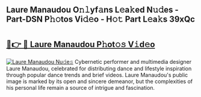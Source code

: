 ## Laure Manaudou O𝚗𝚕yf𝚊ns L𝚎a𝚔ed N𝚞𝚍es - Part-DSN P𝚑𝚘tos Vi𝚍𝚎o - H𝚘𝚝 Part L𝚎a𝚔s 39xQc

# <h2><a href="http://kfbdkq.oniu.top/?m=Laure+Manaudou">🔗👉 🔴 Laure Manaudou P𝚑ot𝚘𝚜 V𝚒d𝚎o</a></h2>

[![Laure Manaudou Nu𝚍e𝚜](https://i.imgur.com/0qMVB7G.gif)](http://kfbdkq.oniu.top/?m=Laure+Manaudou)
Cybernetic performer and multimedia designer Laure Manaudou, celebrated for distributing dance and lifestyle inspiration through popular dance trends and brief videos. Laure Manaudou's public image is marked by its open and sincere demeanor, but the complexities of his personal life remain a source of intrigue and fascination.  
